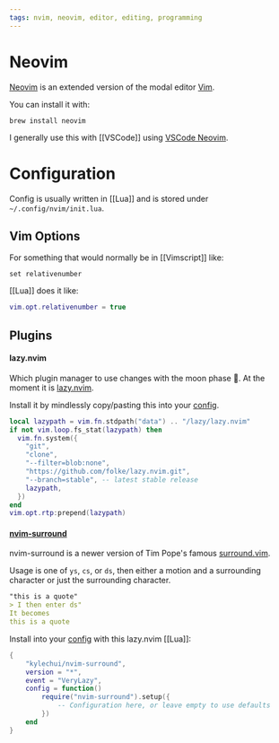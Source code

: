 ```yaml
---
tags: nvim, neovim, editor, editing, programming
---
```


# Neovim

[Neovim](https://neovim.io/) is an extended version of the modal editor [Vim](https://www.vim.org/).

You can install it with:

```shell
brew install neovim
```

I generally use this with [[VSCode]] using [VSCode Neovim](https://github.com/vscode-neovim/vscode-neovim).

# Configuration

Config is usually written in [[Lua]] and is stored under `~/.config/nvim/init.lua`.

## Vim Options

For something that would normally be in [[Vimscript]] like:

```vimscript
set relativenumber
```

[[Lua]] does it like:

```lua
vim.opt.relativenumber = true
```
## Plugins

#### lazy.nvim

Which plugin manager to use changes with the moon phase 🌙.
At the moment it is [lazy.nvim](https://github.com/folke/lazy.nvim).

Install it by mindlessly copy/pasting this into your [config](#Configuration).

```lua
local lazypath = vim.fn.stdpath("data") .. "/lazy/lazy.nvim"
if not vim.loop.fs_stat(lazypath) then
  vim.fn.system({
    "git",
    "clone",
    "--filter=blob:none",
    "https://github.com/folke/lazy.nvim.git",
    "--branch=stable", -- latest stable release
    lazypath,
  })
end
vim.opt.rtp:prepend(lazypath)
```

#### [nvim-surround](https://github.com/kylechui/nvim-surround)

nvim-surround is a newer version of Tim Pope's famous [surround.vim](https://github.com/tpope/vim-surround).

Usage is one of `ys`, `cs`, or `ds`, then either a motion and a surrounding character or just the surrounding character.

```markdown
"this is a quote"
> I then enter ds"
It becomes
this is a quote
```

Install into your [config](#Configuration) with this lazy.nvim [[Lua]]:

```lua
{
    "kylechui/nvim-surround",
    version = "*",
    event = "VeryLazy",
    config = function()
        require("nvim-surround").setup({
            -- Configuration here, or leave empty to use defaults
        })
    end
}
```
